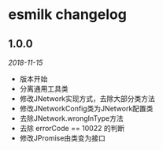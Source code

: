 # esmilk changelog

## 1.0.0
*2018-11-15*
 
 * 版本开始
 * 分离通用工具类
 * 修改JNetwork实现方式，去除大部分类方法
 * 修改JNetworkConfig类为JNetwork配置类
 * 去除JNetwork.wrongInType方法
 * 去除 errorCode == 10022 的判断
 * 修改JPromise由类变为接口